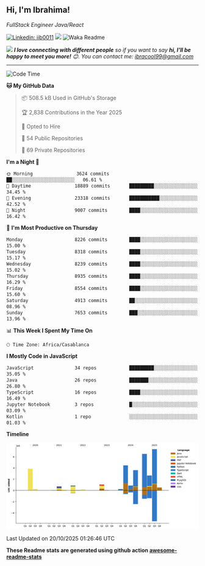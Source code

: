 <h2>Hi, I'm Ibrahima! </h2>
<p><em>FullStack Engineer Java/React
</em></p>


[![Linkedin: iib0011](https://img.shields.io/badge/-iib0011-blue?style=flat-square&logo=Linkedin&logoColor=white&link=https://www.linkedin.com/in/iib0011/)](https://www.linkedin.com/in/iib0011/)
![](https://visitor-badge.glitch.me/badge?page_id=iib0011)
![Waka Readme](https://github.com/iib0011/iib0011/workflows/Waka%20Readme/badge.svg)


<img src="https://media.giphy.com/media/LnQjpWaON8nhr21vNW/giphy.gif" width="60"> <em><b>I love connecting with different people</b> so if you want to say <b>hi, I'll be happy to meet you more!</b> 😊. You can contact me: ibracool99@gmail.com</em>

---
<!--START_SECTION:waka-->
![Code Time](http://img.shields.io/badge/Code%20Time-5%2C530%20hrs%2029%20mins-blue)

**🐱 My GitHub Data** 

> 📦 508.5 kB Used in GitHub's Storage 
 > 
> 🏆 2,838 Contributions in the Year 2025
 > 
> 💼 Opted to Hire
 > 
> 📜 54 Public Repositories 
 > 
> 🔑 69 Private Repositories 
 > 
**I'm a Night 🦉** 

```text
🌞 Morning                3624 commits        ██░░░░░░░░░░░░░░░░░░░░░░░   06.61 % 
🌆 Daytime                18889 commits       █████████░░░░░░░░░░░░░░░░   34.45 % 
🌃 Evening                23318 commits       ███████████░░░░░░░░░░░░░░   42.52 % 
🌙 Night                  9007 commits        ████░░░░░░░░░░░░░░░░░░░░░   16.42 % 
```
📅 **I'm Most Productive on Thursday** 

```text
Monday                   8226 commits        ████░░░░░░░░░░░░░░░░░░░░░   15.00 % 
Tuesday                  8318 commits        ████░░░░░░░░░░░░░░░░░░░░░   15.17 % 
Wednesday                8239 commits        ████░░░░░░░░░░░░░░░░░░░░░   15.02 % 
Thursday                 8935 commits        ████░░░░░░░░░░░░░░░░░░░░░   16.29 % 
Friday                   8554 commits        ████░░░░░░░░░░░░░░░░░░░░░   15.60 % 
Saturday                 4913 commits        ██░░░░░░░░░░░░░░░░░░░░░░░   08.96 % 
Sunday                   7653 commits        ███░░░░░░░░░░░░░░░░░░░░░░   13.96 % 
```


📊 **This Week I Spent My Time On** 

```text
🕑︎ Time Zone: Africa/Casablanca
```

**I Mostly Code in JavaScript** 

```text
JavaScript               34 repos            █████████░░░░░░░░░░░░░░░░   35.05 % 
Java                     26 repos            ███████░░░░░░░░░░░░░░░░░░   26.80 % 
TypeScript               16 repos            ████░░░░░░░░░░░░░░░░░░░░░   16.49 % 
Jupyter Notebook         3 repos             █░░░░░░░░░░░░░░░░░░░░░░░░   03.09 % 
Kotlin                   1 repo              ░░░░░░░░░░░░░░░░░░░░░░░░░   01.03 % 
```



**Timeline**

![Lines of Code chart](https://raw.githubusercontent.com/iib0011/iib0011/master/assets/bar_graph.png)


 Last Updated on 20/10/2025 01:26:46 UTC
<!--END_SECTION:waka-->

**These Readme stats are generated using github action [awesome-readme-stats](https://github.com/iib0011/waka-readme-stats)**
